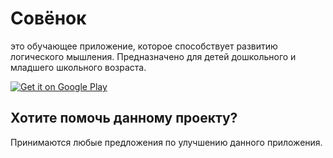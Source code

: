 Совёнок
=============
это обучающее приложение, которое способствует развитию логического мышления.
Предназначено для детей дошкольного и младшего школьного возраста.

[![Get it on Google Play](http://www.android.com/images/brand/get_it_on_play_logo_small.png)](https://play.google.com/store/apps/details?id=com.sibext.owlet)

Хотите помочь данному проекту?
-------

Принимаются любые предложения по улучшению данного приложения.

